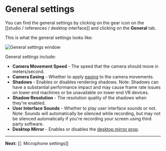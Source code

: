 # General settings

You can find the general settings by clicking on the gear icon on the [[studio / references / desktop interface]] and clicking on the **General** tab.

This is what the general settings looks like:

![General settings window](https://www.flipsidexr.com/files/docs/2023.2/desktop-interface_general-settings.png)

General settings include:

* **Camera Movement Speed** - The speed that the camera should move in meters/second.
* **Camera Easing** - Whether to apply [easing](https://easings.net/en) to the camera movements.
* **Shadows** - Enables or disables rendering shadows. Note: Shadows can have a substantial performance impact and may cause frame rate issues on lower end machines or be unavailable on lower end VR devices.
* **Shadow Resolution** - The resolution quality of the shadows when they're enabled.
* **User Interface Sounds** - Whether to play user interface sounds or not. Note: Sounds will automatically be silenced while recording, but may not be silenced automatically if you're recording your screen using third party software.
* **Desktop Mirror** - Enables or disables the [desktop mirror prop](/docs/2023.2/studio/tutorials/sets/show-tools#desktop-mirror-experimental).

---

**Next:** [[: Microphone settings]]
